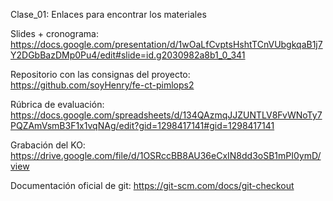 Clase_01: Enlaces para encontrar los materiales

Slides + cronograma:
https://docs.google.com/presentation/d/1wOaLfCvptsHshtTCnVUbgkqaB1j7Y2DGbBazDMp0Pu4/edit#slide=id.g2030982a8b1_0_341

Repositorio con las consignas del proyecto:
https://github.com/soyHenry/fe-ct-pimlops2

Rúbrica de evaluación:
https://docs.google.com/spreadsheets/d/134QAzmqJJZUNTLV8FvWNoTy7PQZAmVsmB3F1x1vqNAg/edit?gid=1298417141#gid=1298417141

Grabación del KO:
https://drive.google.com/file/d/1OSRccBB8AU36eCxIN8dd3oSB1mPI0ymD/view

Documentación oficial de git:
https://git-scm.com/docs/git-checkout